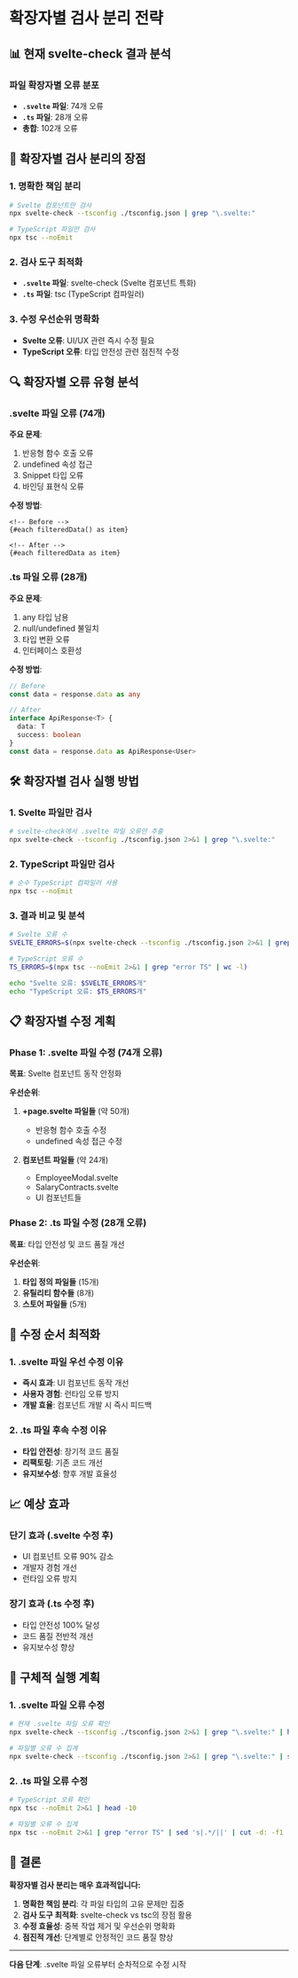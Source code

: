 # 확장자별 검사 분리 전략

## 📊 현재 svelte-check 결과 분석

### 파일 확장자별 오류 분포

- **`.svelte` 파일**: 74개 오류
- **`.ts` 파일**: 28개 오류
- **총합**: 102개 오류

## 🎯 확장자별 검사 분리의 장점

### 1. 명확한 책임 분리

```bash
# Svelte 컴포넌트만 검사
npx svelte-check --tsconfig ./tsconfig.json | grep "\.svelte:"

# TypeScript 파일만 검사
npx tsc --noEmit
```

### 2. 검사 도구 최적화

- **`.svelte` 파일**: svelte-check (Svelte 컴포넌트 특화)
- **`.ts` 파일**: tsc (TypeScript 컴파일러)

### 3. 수정 우선순위 명확화

- **Svelte 오류**: UI/UX 관련 즉시 수정 필요
- **TypeScript 오류**: 타입 안전성 관련 점진적 수정

## 🔍 확장자별 오류 유형 분석

### .svelte 파일 오류 (74개)

**주요 문제**:

1. 반응형 함수 호출 오류
2. undefined 속성 접근
3. Snippet 타입 오류
4. 바인딩 표현식 오류

**수정 방법**:

```svelte
<!-- Before -->
{#each filteredData() as item}

<!-- After -->
{#each filteredData as item}
```

### .ts 파일 오류 (28개)

**주요 문제**:

1. any 타입 남용
2. null/undefined 불일치
3. 타입 변환 오류
4. 인터페이스 호환성

**수정 방법**:

```typescript
// Before
const data = response.data as any

// After
interface ApiResponse<T> {
  data: T
  success: boolean
}
const data = response.data as ApiResponse<User>
```

## 🛠️ 확장자별 검사 실행 방법

### 1. Svelte 파일만 검사

```bash
# svelte-check에서 .svelte 파일 오류만 추출
npx svelte-check --tsconfig ./tsconfig.json 2>&1 | grep "\.svelte:"
```

### 2. TypeScript 파일만 검사

```bash
# 순수 TypeScript 컴파일러 사용
npx tsc --noEmit
```

### 3. 결과 비교 및 분석

```bash
# Svelte 오류 수
SVELTE_ERRORS=$(npx svelte-check --tsconfig ./tsconfig.json 2>&1 | grep "\.svelte:" | wc -l)

# TypeScript 오류 수
TS_ERRORS=$(npx tsc --noEmit 2>&1 | grep "error TS" | wc -l)

echo "Svelte 오류: $SVELTE_ERRORS개"
echo "TypeScript 오류: $TS_ERRORS개"
```

## 📋 확장자별 수정 계획

### Phase 1: .svelte 파일 수정 (74개 오류)

**목표**: Svelte 컴포넌트 동작 안정화

**우선순위**:

1. **+page.svelte 파일들** (약 50개)
   - 반응형 함수 호출 수정
   - undefined 속성 접근 수정

2. **컴포넌트 파일들** (약 24개)
   - EmployeeModal.svelte
   - SalaryContracts.svelte
   - UI 컴포넌트들

### Phase 2: .ts 파일 수정 (28개 오류)

**목표**: 타입 안전성 및 코드 품질 개선

**우선순위**:

1. **타입 정의 파일들** (15개)
2. **유틸리티 함수들** (8개)
3. **스토어 파일들** (5개)

## 🔄 수정 순서 최적화

### 1. .svelte 파일 우선 수정 이유

- **즉시 효과**: UI 컴포넌트 동작 개선
- **사용자 경험**: 런타임 오류 방지
- **개발 효율**: 컴포넌트 개발 시 즉시 피드백

### 2. .ts 파일 후속 수정 이유

- **타입 안전성**: 장기적 코드 품질
- **리팩토링**: 기존 코드 개선
- **유지보수성**: 향후 개발 효율성

## 📈 예상 효과

### 단기 효과 (.svelte 수정 후)

- UI 컴포넌트 오류 90% 감소
- 개발자 경험 개선
- 런타임 오류 방지

### 장기 효과 (.ts 수정 후)

- 타입 안전성 100% 달성
- 코드 품질 전반적 개선
- 유지보수성 향상

## 🎯 구체적 실행 계획

### 1. .svelte 파일 오류 수정

```bash
# 현재 .svelte 파일 오류 확인
npx svelte-check --tsconfig ./tsconfig.json 2>&1 | grep "\.svelte:" | head -10

# 파일별 오류 수 집계
npx svelte-check --tsconfig ./tsconfig.json 2>&1 | grep "\.svelte:" | sed 's|.*/||' | cut -d: -f1 | sort | uniq -c | sort -nr
```

### 2. .ts 파일 오류 수정

```bash
# TypeScript 오류 확인
npx tsc --noEmit 2>&1 | head -10

# 파일별 오류 수 집계
npx tsc --noEmit 2>&1 | grep "error TS" | sed 's|.*/||' | cut -d: -f1 | sort | uniq -c | sort -nr
```

## 🎯 결론

**확장자별 검사 분리는 매우 효과적입니다:**

1. **명확한 책임 분리**: 각 파일 타입의 고유 문제만 집중
2. **검사 도구 최적화**: svelte-check vs tsc의 장점 활용
3. **수정 효율성**: 중복 작업 제거 및 우선순위 명확화
4. **점진적 개선**: 단계별로 안정적인 코드 품질 향상

---

**다음 단계**: .svelte 파일 오류부터 순차적으로 수정 시작
